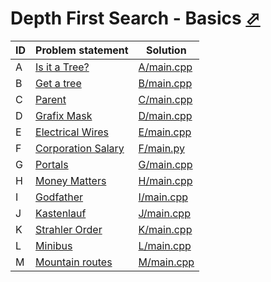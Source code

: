 # Depth First Search - Basics [⬀](https://www.e-olymp.com/en/contests/9116)



| ID | Problem statement                                                             | Solution                 |
|----|-------------------------------------------------------------------------------|--------------------------|
| A  | [Is it a Tree?](https://www.e-olymp.com/en/contests/9116/problems/79185)      | [A/main.cpp](A/main.cpp) |
| B  | [Get a tree](https://www.e-olymp.com/en/contests/9116/problems/79186)         | [B/main.cpp](B/main.cpp) |
| C  | [Parent](https://www.e-olymp.com/en/contests/9116/problems/79187)             | [C/main.cpp](C/main.cpp) |
| D  | [Grafix Mask](https://www.e-olymp.com/en/contests/9116/problems/79188)        | [D/main.cpp](D/main.cpp) |
| E  | [Electrical Wires](https://www.e-olymp.com/en/contests/9116/problems/79189)   | [E/main.cpp](E/main.cpp) |
| F  | [Corporation Salary](https://www.e-olymp.com/en/contests/9116/problems/79190) | [F/main.py](F/main.py)   |
| G  | [Portals](https://www.e-olymp.com/en/contests/9116/problems/79191)            | [G/main.cpp](G/main.cpp) |
| H  | [Money Matters](https://www.e-olymp.com/en/contests/9116/problems/79192)      | [H/main.cpp](H/main.cpp) |
| I  | [Godfather](https://www.e-olymp.com/en/contests/9116/problems/79193)          | [I/main.cpp](I/main.cpp) |
| J  | [Kastenlauf](https://www.e-olymp.com/en/contests/9116/problems/79194)         | [J/main.cpp](J/main.cpp) |
| K  | [Strahler Order](https://www.e-olymp.com/en/contests/9116/problems/79195)     | [K/main.cpp](K/main.cpp) |
| L  | [Minibus](https://www.e-olymp.com/en/contests/9116/problems/79196)            | [L/main.cpp](L/main.cpp) |
| M  | [Mountain routes](https://www.e-olymp.com/en/contests/9116/problems/79197)    | [M/main.cpp](M/main.cpp) |

